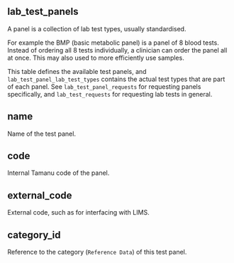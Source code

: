 ## lab_test_panels

A panel is a collection of lab test types, usually standardised.

For example the BMP (basic metabolic panel) is a panel of 8 blood tests. Instead of ordering all 8
tests individually, a clinician can order the panel all at once. This may also used to more
efficiently use samples.

This table defines the available test panels, and
``lab_test_panel_lab_test_types``
contains the actual test types that are part of each panel. See
``lab_test_panel_requests`` for requesting
panels specifically, and ``lab_test_requests`` for
requesting lab tests in general.

## name

Name of the test panel.

## code

Internal Tamanu code of the panel.

## external_code

External code, such as for interfacing with LIMS.

## category_id

Reference to the category (`Reference Data`) of this test panel.


